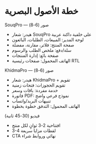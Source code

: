 # خطة الأصول البصرية

SouqPro — صور (6-8)
- هيدر: شعار SouqPro على خلفية داكنة عربية
- لوحة المدير: المبيعات، الطلبات، البائعون
- صفحة المنتج: فلاتر، مقارنة، مفضلة
- سلة/دفع: ملخص الطلب والرسوم
- صفحة بائع: إدارة المنتجات
- الهاتف المحمول: صفحات رئيسية RTL

KhidmaPro — صور (6-8)
- هيدر: شعار KhidmaPro + تقويم
- تقويم الحجوزات: فتحات زمنية
- خدمة مفردة: باقات وسعر
- فاتورة PDF: نموذج فرعي واضح
- تنبيهات البريد/واتساب
- الهاتف المحمول: التدفق خطوة بخطوة

فيديو (30-45 ثانية)
- افتتاحية 2-3 ثوانٍ لكل منتج
- 3-4 لقطات مزايا سريعة
- CTA نهائي وروابط شراء
